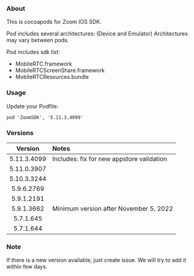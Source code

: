 ### About

This is cocoapods for Zoom IOS SDK. 

Pod includes several architectures:
(Device and Emulator)
Architectures may vary between pods.


Pod includes sdk list:
- MobileRTC.framework
- MobileRTCScreenShare.framework
- MobileRTCResources.bundle

### Usage
Update your Podfile:
```
pod 'ZoomSDK', '5.11.3.4099'
```


### Versions


| Version       | Notes                                                                    | 
| :-----------: | :----------------------------------------------------------------------  |
| 5.11.3.4099   | Includes: fix for new appstore validation                                |
| 5.11.0.3907   |                                                                          |
| 5.10.3.3244   |                                                                          |
| 5.9.6.2769    |                                                                          |
| 5.9.1.2191    |                                                                          |
| 5.9.1.3662    | Minimum version after November 5, 2022                                   |
| 5.7.1.645     |                                                                          |
| 5.7.1.644     |                                                                          |


### Note

If there is a new version available, just create issue. 
We will try to add it within few days.
